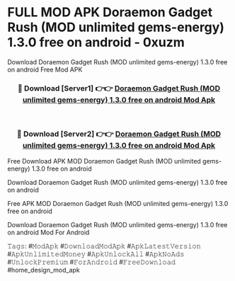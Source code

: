 # FULL MOD APK Doraemon Gadget Rush (MOD unlimited gems-energy) 1.3.0 free on android - 0xuzm
Download Doraemon Gadget Rush (MOD unlimited gems-energy) 1.3.0 free on android Free Mod APK

<div align="center">
<h3>🔴 Download [Server1] 👉👉 <a href="https://apk-comot.site?title=Doraemon_Gadget_Rush_(MOD_unlimited_gems-energy)_1.3.0_free_on_android">Doraemon Gadget Rush (MOD unlimited gems-energy) 1.3.0 free on android Mod Apk</a></h3><br>

<h3>🔴 Download [Server2] 👉👉 <a href="https://apk-comot.site?title=Doraemon_Gadget_Rush_(MOD_unlimited_gems-energy)_1.3.0_free_on_android">Doraemon Gadget Rush (MOD unlimited gems-energy) 1.3.0 free on android Mod Apk</a></h3>
</div>


Free Download APK MOD Doraemon Gadget Rush (MOD unlimited gems-energy) 1.3.0 free on android

Download Doraemon Gadget Rush (MOD unlimited gems-energy) 1.3.0 free on android 

Free APK MOD Doraemon Gadget Rush (MOD unlimited gems-energy) 1.3.0 free on android 

Download Doraemon Gadget Rush (MOD unlimited gems-energy) 1.3.0 free on android Mod For Android

𝚃𝚊𝚐𝚜: #𝙼𝚘𝚍𝙰𝚙𝚔 #𝙳𝚘𝚠𝚗𝚕𝚘𝚊𝚍𝙼𝚘𝚍𝙰𝚙𝚔 #𝙰𝚙𝚔𝙻𝚊𝚝𝚎𝚜𝚝𝚅𝚎𝚛𝚜𝚒𝚘𝚗 #𝙰𝚙𝚔𝚄𝚗𝚕𝚒𝚖𝚒𝚝𝚎𝚍𝙼𝚘𝚗𝚎𝚢 #𝙰𝚙𝚔𝚄𝚗𝚕𝚘𝚌𝚔𝙰𝚕𝚕 #𝙰𝚙𝚔𝙽𝚘𝙰𝚍𝚜 #𝚄𝚗𝚕𝚘𝚌𝚔𝙿𝚛𝚎𝚖𝚒𝚞𝚖 #𝙵𝚘𝚛𝙰𝚗𝚍𝚛𝚘𝚒𝚍 #𝙵𝚛𝚎𝚎𝙳𝚘𝚠𝚗𝚕𝚘𝚊𝚍 #home_design_mod_apk